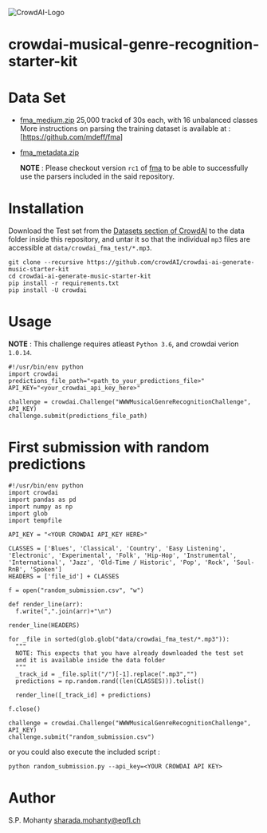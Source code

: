 ![CrowdAI-Logo](https://github.com/crowdAI/crowdai/raw/master/app/assets/images/misc/crowdai-logo-smile.svg?sanitize=true)
# crowdai-musical-genre-recognition-starter-kit

# Data Set
  * [fma_medium.zip](https://os.unil.cloud.switch.ch/fma/fma_medium.zip)
    25,000 trackd of 30s each, with 16 unbalanced classes
    More instructions on parsing the training dataset is available at :
    [https://github.com/mdeff/fma]
  * [fma_metadata.zip](fma_metadata.zip)

    **NOTE** : Please checkout version `rc1` of [fma](https://github.com/mdeff/fma)
    to be able to successfully use the parsers included in the said repository.

# Installation

Download the Test set from the [Datasets section of CrowdAI](#) to the data folder inside this repository,
and untar it so that the individual `mp3` files are accessible at `data/crowdai_fma_test/*.mp3`.
```
git clone --recursive https://github.com/crowdAI/crowdai-ai-generate-music-starter-kit
cd crowdai-ai-generate-music-starter-kit
pip install -r requirements.txt
pip install -U crowdai
```

# Usage
**NOTE** : This challenge requires atleast `Python 3.6`, and crowdai verion `1.0.14`.
```
#!/usr/bin/env python
import crowdai
predictions_file_path="<path_to_your_predictions_file>"
API_KEY="<your_crowdai_api_key_here>"

challenge = crowdai.Challenge("WWWMusicalGenreRecognitionChallenge", API_KEY)
challenge.submit(predictions_file_path)
```

# First submission with random predictions
```
#!/usr/bin/env python
import crowdai
import pandas as pd
import numpy as np
import glob
import tempfile

API_KEY = "<YOUR CROWDAI API_KEY HERE>"

CLASSES = ['Blues', 'Classical', 'Country', 'Easy Listening', 'Electronic', 'Experimental', 'Folk', 'Hip-Hop', 'Instrumental', 'International', 'Jazz', 'Old-Time / Historic', 'Pop', 'Rock', 'Soul-RnB', 'Spoken']
HEADERS = ['file_id'] + CLASSES

f = open("random_submission.csv", "w")

def render_line(arr):
  f.write(",".join(arr)+"\n")

render_line(HEADERS)

for _file in sorted(glob.glob("data/crowdai_fma_test/*.mp3")):
  """
  NOTE: This expects that you have already downloaded the test set
  and it is available inside the data folder
  """
  _track_id = _file.split("/")[-1].replace(".mp3","")
  predictions = np.random.rand((len(CLASSES))).tolist()

  render_line([_track_id] + predictions)

f.close()

challenge = crowdai.Challenge("WWWMusicalGenreRecognitionChallenge", API_KEY)
challenge.submit("random_submission.csv")

```

or you could also execute the included script :
```
python random_submission.py --api_key=<YOUR CROWDAI API KEY>
```
# Author
S.P. Mohanty <sharada.mohanty@epfl.ch>
